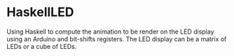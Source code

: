 # HaskellLED
Using Haskell to compute the animation to be render on the LED display using an Arduino and bit-shifts registers.  The LED display can be a matrix of LEDs or a cube of LEDs.
